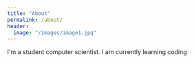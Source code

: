 ```yaml
---
title: "About"
permalink: /about/
header:
  image: "/images/image1.jpg"
---
```


I'm a student computer scientist. I am currently learning coding
